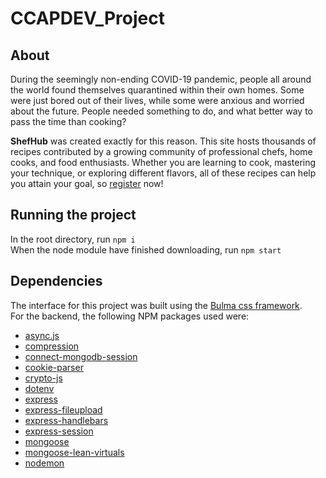 # CCAPDEV_Project

<h2>About</h2>

<p>
    During the seemingly non-ending COVID-19 pandemic, people all around the world found themselves
    quarantined within their own homes. Some were just bored out of their lives,
    while some were anxious and worried about the future. People needed something to do,
    and what better way to pass the time than cooking?
</p>
<p>
    <strong>ShefHub</strong> was created exactly for this reason. This site hosts
    thousands of recipes contributed by a growing community of professional chefs, home cooks,
    and food enthusiasts. Whether you are learning to cook, mastering your technique, or
    exploring different flavors, all of these recipes can help you attain your goal, so
    <a href='/signup'>register</a> now!
</p>

<h2>Running the project</h2>

In the root directory, run `npm i`<br>
When the node module have finished downloading, run `npm start`

<h2>Dependencies</h2>

<p>
    The interface for this project was built using the <a href='https://bulma.io/'>Bulma css framework</a>.<br>
    For the backend, the following NPM packages used were:
    <ul id='backend-libraries'>
        <li><a href='https://npmjs.com/package/async'>async.js</a></li>
        <li><a href='https://npmjs.com/package/compression'>compression</a></li>
        <li><a href='https://npmjs.com/package/connect-mongodb-session'>connect-mongodb-session</a></li>
        <li><a href='https://npmjs.com/package/cookie-parser'>cookie-parser</a></li>
        <li><a href='https://npmjs.com/package/crypto-js'>crypto-js</a></li>
        <li><a href='https://npmjs.com/package/dotenv'>dotenv</a></li>
        <li><a href='https://npmjs.com/package/express'>express</a></li>
        <li><a href='https://npmjs.com/package/express-fileupload'>express-fileupload</a></li>
        <li><a href='https://npmjs.com/package/express-handlebars'>express-handlebars</a></li>
        <li><a href='https://npmjs.com/package/express-session'>express-session</a></li>
        <li><a href='https://npmjs.com/package/mongoose'>mongoose</a></li>
        <li><a href='https://npmjs.com/package/mongoose-lean-virtuals'>mongoose-lean-virtuals</a></li>
        <li><a href='https://npmjs.com/package/nodemon'>nodemon</a></li>
    </ul>
</p>
